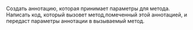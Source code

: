 Создать аннотацию, которая принимает параметры для метода. Написать код, который вызовет метод,помеченный этой аннотацией, и передаст параметры аннотации в вызываемый метод.
